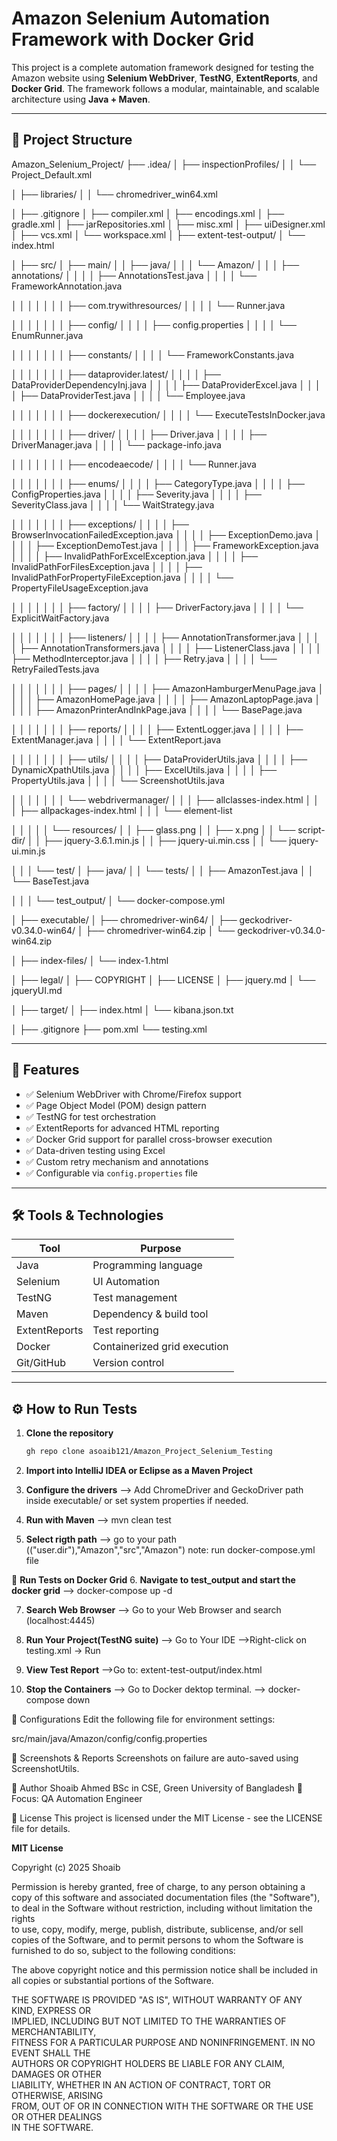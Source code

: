 # Amazon Selenium Automation Framework with Docker Grid

This project is a complete automation framework designed for testing the Amazon website using **Selenium WebDriver**, **TestNG**, **ExtentReports**, and **Docker Grid**. The framework follows a modular, maintainable, and scalable architecture using **Java + Maven**.

---

## 📁 Project Structure

Amazon_Selenium_Project/
├── .idea/
│   ├── inspectionProfiles/
│   │   └── Project_Default.xml

│   ├── libraries/
│   │   └── chromedriver_win64.xml

│   ├── .gitignore
│   ├── compiler.xml
│   ├── encodings.xml
│   ├── gradle.xml
│   ├── jarRepositories.xml
│   ├── misc.xml
│   ├── uiDesigner.xml
│   ├── vcs.xml
│   └── workspace.xml
│
├── extent-test-output/
│   └── index.html

│
├── src/
│   ├── main/
│   │   ├── java/
│   │   │   └── Amazon/
│   │   │       ├── annotations/
│   │   │       │   ├── AnnotationsTest.java
│   │   │       │   └── FrameworkAnnotation.java

│   │   │       │
│   │   │       ├── com.trywithresources/
│   │   │       │   └── Runner.java

│   │   │       │
│   │   │       ├── config/
│   │   │       │   ├── config.properties
│   │   │       │   └── EnumRunner.java

│   │   │       │
│   │   │       ├── constants/
│   │   │       │   └── FrameworkConstants.java

│   │   │       │
│   │   │       ├── dataprovider.latest/
│   │   │       │   ├── DataProviderDependencyInj.java
│   │   │       │   ├── DataProviderExcel.java
│   │   │       │   ├── DataProviderTest.java
│   │   │       │   └── Employee.java

│   │   │       │
│   │   │       ├── dockerexecution/
│   │   │       │   └── ExecuteTestsInDocker.java

│   │   │       │
│   │   │       ├── driver/
│   │   │       │   ├── Driver.java
│   │   │       │   ├── DriverManager.java
│   │   │       │   └── package-info.java

│   │   │       │
│   │   │       ├── encodeaecode/
│   │   │       │   └── Runner.java

│   │   │       │
│   │   │       ├── enums/
│   │   │       │   ├── CategoryType.java
│   │   │       │   ├── ConfigProperties.java
│   │   │       │   ├── Severity.java
│   │   │       │   ├── SeverityClass.java
│   │   │       │   └── WaitStrategy.java

│   │   │       │
│   │   │       ├── exceptions/
│   │   │       │   ├── BrowserInvocationFailedException.java
│   │   │       │   ├── ExceptionDemo.java
│   │   │       │   ├── ExceptionDemoTest.java
│   │   │       │   ├── FrameworkException.java
│   │   │       │   ├── InvalidPathForExcelException.java
│   │   │       │   ├── InvalidPathForFilesException.java
│   │   │       │   ├── InvalidPathForPropertyFileException.java
│   │   │       │   └── PropertyFileUsageException.java

│   │   │       │
│   │   │       ├── factory/
│   │   │       │   ├── DriverFactory.java
│   │   │       │   └── ExplicitWaitFactory.java

│   │   │       │
│   │   │       ├── listeners/
│   │   │       │   ├── AnnotationTransformer.java
│   │   │       │   ├── AnnotationTransformers.java
│   │   │       │   ├── ListenerClass.java
│   │   │       │   ├── MethodInterceptor.java
│   │   │       │   ├── Retry.java
│   │   │       │   └── RetryFailedTests.java

│   │   │       │
│   │   │       ├── pages/
│   │   │       │   ├── AmazonHamburgerMenuPage.java
│   │   │       │   ├── AmazonHomePage.java
│   │   │       │   ├── AmazonLaptopPage.java
│   │   │       │   ├── AmazonPrinterAndInkPage.java
│   │   │       │   └── BasePage.java

│   │   │       │
│   │   │       ├── reports/
│   │   │       │   ├── ExtentLogger.java
│   │   │       │   ├── ExtentManager.java
│   │   │       │   └── ExtentReport.java

│   │   │       │
│   │   │       ├── utils/
│   │   │       │   ├── DataProviderUtils.java
│   │   │       │   ├── DynamicXpathUtils.java
│   │   │       │   ├── ExcelUtils.java
│   │   │       │   ├── PropertyUtils.java
│   │   │       │   └── ScreenshotUtils.java

│   │   │       │
│   │   │       └── webdrivermanager/
│   │   │           ├── allclasses-index.html
│   │   │           ├── allpackages-index.html
│   │   │           └── element-list

│   │   │
│   │   └── resources/
│   │       ├── glass.png
│   │       ├── x.png
│   │       └── script-dir/
│   │           ├── jquery-3.6.1.min.js
│   │           ├── jquery-ui.min.css
│   │           └── jquery-ui.min.js

│   │
│   └── test/
│       ├── java/
│       │   └── tests/
│       │       ├── AmazonTest.java
│       │       └── BaseTest.java

│       │
│       └── test_output/
│           └── docker-compose.yml

│
├── executable/
│   ├── chromedriver-win64/
│   ├── geckodriver-v0.34.0-win64/
│   ├── chromedriver-win64.zip
│   └── geckodriver-v0.34.0-win64.zip

│
├── index-files/
│   └── index-1.html

│
├── legal/
│   ├── COPYRIGHT
│   ├── LICENSE
│   ├── jquery.md
│   └── jqueryUI.md

│
├── target/
│   ├── index.html
│   └── kibana.json.txt

│
├── .gitignore
├── pom.xml
└── testing.xml


---

## 🚀 Features

- ✅ Selenium WebDriver with Chrome/Firefox support  
- ✅ Page Object Model (POM) design pattern  
- ✅ TestNG for test orchestration  
- ✅ ExtentReports for advanced HTML reporting  
- ✅ Docker Grid support for parallel cross-browser execution  
- ✅ Data-driven testing using Excel  
- ✅ Custom retry mechanism and annotations  
- ✅ Configurable via `config.properties` file  

---

## 🛠️ Tools & Technologies

| Tool            | Purpose                      |
|-----------------|------------------------------|
| Java            | Programming language         |
| Selenium        | UI Automation                |
| TestNG          | Test management              |
| Maven           | Dependency & build tool      |
| ExtentReports   | Test reporting               |
| Docker          | Containerized grid execution |
| Git/GitHub      | Version control              |

---

## ⚙️ How to Run Tests

1. **Clone the repository**
   ```bash
   gh repo clone asoaib121/Amazon_Project_Selenium_Testing

2. **Import into IntelliJ IDEA or Eclipse as a Maven Project**

3. **Configure the drivers**
  --> Add ChromeDriver and GeckoDriver path inside executable/ or set system properties if needed.
   
4. **Run with Maven**
  --> mvn clean test

5. **Select rigth path**
  --> go to your path (("user.dir"),"Amazon","src","Amazon")
   note: run docker-compose.yml file

🐳 **Run Tests on Docker Grid**
6. **Navigate to test_output and start the docker grid**
  -->  docker-compose up -d

 7. **Search  Web Browser**
  --> Go to your Web Browser and search (localhost:4445)

 8. **Run Your Project(TestNG suite)**
  --> Go to Your IDE
  -->Right-click on testing.xml → Run

9. **View Test Report**
  -->Go to: extent-test-output/index.html

10. **Stop the Containers**
  --> Go to Docker dektop terminal.
  --> docker-compose down


📌 Configurations
Edit the following file for environment settings:

src/main/java/Amazon/config/config.properties

📸 Screenshots & Reports
Screenshots on failure are auto-saved using ScreenshotUtils.



🙋 Author
Shoaib Ahmed
BSc in CSE, Green University of Bangladesh
💼 Focus: QA Automation Engineer


📄 License
This project is licensed under the MIT License - see the LICENSE file for details.

**MIT License**

Copyright (c) 2025 Shoaib

Permission is hereby granted, free of charge, to any person obtaining a copy
of this software and associated documentation files (the "Software"), to deal
in the Software without restriction, including without limitation the rights  
to use, copy, modify, merge, publish, distribute, sublicense, and/or sell      
copies of the Software, and to permit persons to whom the Software is         
furnished to do so, subject to the following conditions:                       

The above copyright notice and this permission notice shall be included in    
all copies or substantial portions of the Software.                            

THE SOFTWARE IS PROVIDED "AS IS", WITHOUT WARRANTY OF ANY KIND, EXPRESS OR    
IMPLIED, INCLUDING BUT NOT LIMITED TO THE WARRANTIES OF MERCHANTABILITY,      
FITNESS FOR A PARTICULAR PURPOSE AND NONINFRINGEMENT. IN NO EVENT SHALL THE    
AUTHORS OR COPYRIGHT HOLDERS BE LIABLE FOR ANY CLAIM, DAMAGES OR OTHER        
LIABILITY, WHETHER IN AN ACTION OF CONTRACT, TORT OR OTHERWISE, ARISING       
FROM, OUT OF OR IN CONNECTION WITH THE SOFTWARE OR THE USE OR OTHER DEALINGS  
IN THE SOFTWARE.
